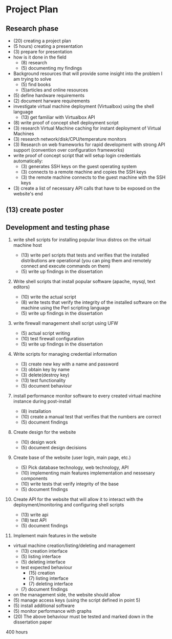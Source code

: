 # Project Plan

## Research phase
  - (20) creating a project plan
  - (5 hours) creating a presentation
  - (3) prepare for presentation
  - how is it done in the field
    - (8) research
    - (5) documenting my findings
  - Background resources  that will provide some insight into the problem I am trying to solve
    - (5) find books
    - (5)articles and online resources
  - (5) define hardware requirements
  - (2) document harware requirements
  - investigate virtual machine deployment (Virtualbox) using the shell language
    - (13) get familiar with Virtualbox API
  - (8) write proof of concept shell deployment script
  - (3) research Virtual Machine caching for instant deployment of Virtual Machines
  - (3) research network/disk/CPU/temperature monitors
  - (3) Research on web frameworks for rapid development with strong API support (convention over configuration frameworks)
  - write proof of concept script that will setup login credentials automatically:
    - (3) generates SSH keys on the guest operating system
    - (3) connects to a remote machine and copies the SSH keys
    - (3) the remote machine connects to the guest machine with the SSH keys
  - (3) create a list of necessary API calls that have to be exposed on the website's end

## (13) create poster

## Development and testing phase
1. write shell scripts for installing popular linux distros on the virtual machine host
    - (13) write perl scripts that tests and verifies that the installed distributions are  operational (you can ping them and remotely connect and execute commands on them)
    - (5) write up findings in the dissertation
2. Write shell scripts that install popular software (apache, mysql, text editors)
    - (10) write the actual script
    - (8) write tests that verify the integrity of the installed software on the machine using the Perl  scripting language
    - (5) write up findings in the dissertation
4. write firewall management shell script using UFW
    - (5) actual script writing
    - (10) test firewall configuration
    - (5) write up findings in the dissertation

5. Write scripts for managing credential information
    - (3) create new key with a name and password
    - (3) obtain key by name
    - (3) delete(destroy key)
    - (13) test functionality
    - (5) document behaviour
<!-- 6. test shell deployment script with multiple Linux distributions
    - (13) actual tests
    - (5) write up any findings in the dissertation -->
7. install performance monitor software to every created virtual machine instance during post-install
    - (8) installation
    - (10) create a manual test that verifies that the numbers are correct
    - (5) document findings
8. Create design for the website
    - (10) design work
    - (5) document design decisions
9. Create base of the website (user login, main page, etc.)
    - (5) Pick database technology, web technology, API
    - (10) implementing main features
     implementation and nessesary components
    - (10) write tests that verify integrity of the base
    - (5) document findings
10. Create API for the website that will allow it to interact with the deployment/monitoring and configuring shell scripts
    - (13) write api
    - (18) test API
    - (5) document findings

11. Implement main features in the website
 - virtual machine creation/listing/deleting and management
    - (13) creation interface
    - (5) listing interface
    - (5) deleting interface
    - test expected behaviour
        - (15) creation
        - (7) listing interface
        - (7) deleting interface
    - (7) document findings
 - on the management side, the website should allow
  - (5) manage access keys (using the script defined in  point 5)
  - (5) install additional software
  - (5) monitor performance with graphs
  - (20) The above behaviour must be tested and marked down in the dissertation paper

  400 hours
